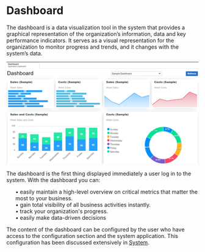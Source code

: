# Dashboard

The dashboard is a data visualization tool in the system that provides a graphical representation of the organization’s information, data and key performance indicators. It serves as a visual representation for the organization to monitor progress and trends, and it changes with the system’s data.
  <div class="centered-container">
    <p class="div1 left">
      <img src="images/end_user_images/sample_dashboard.png">
    </p>
  </div>

The dashboard is the first thing displayed immediately a user log in to the system. With the dashboard you can:
    <ul>
        •	easily maintain a high-level overview on critical metrics that matter the most to your business.<br> 
        •	gain total visibility of all business activities instantly.<br>
        •	track your organization's progress.<br>
        •	easily make data-driven decisions <br>
    </ul>
The content of the dashboard can be configured by the user who have access to the configuration section and the system application. This configuration has been discussed extensively in <a href="system.md">System</a>.